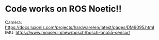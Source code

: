 # Code works on ROS Noetic!!

Camera: https://docs.luxonis.com/projects/hardware/en/latest/pages/DM9095.html
IMU: https://www.mouser.in/new/bosch/bosch-bno55-sensor/
